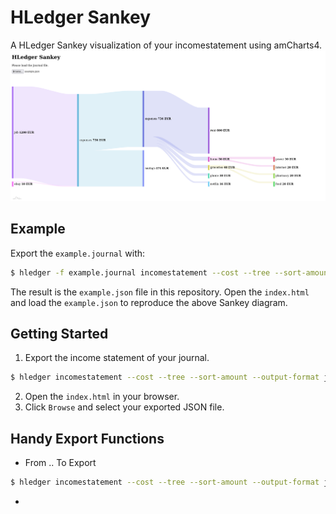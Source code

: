 # HLedger Sankey
A HLedger Sankey visualization of your incomestatement using amCharts4.
![Sankey visualization of the example.journal](screenshot.png)

## Example
Export the `example.journal` with:
``` sh
$ hledger -f example.journal incomestatement --cost --tree --sort-amount --output-format json > example.json
```
The result is the `example.json` file in this repository.
Open the `index.html` and load the `example.json` to reproduce the above Sankey diagram.

## Getting Started
1. Export the income statement of your journal.
``` sh
$ hledger incomestatement --cost --tree --sort-amount --output-format json > journal.json
```
2. Open the `index.html` in your browser.
3. Click `Browse` and select your exported JSON file.

## Handy Export Functions
- From .. To Export

``` sh
$ hledger incomestatement --cost --tree --sort-amount --output-format json -b 2021/04/01 -e 2021/06/30 > 2021-Q2.json
```
-  
